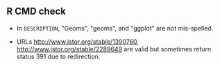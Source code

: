 ## R CMD check

* In `DESCRIPTION`, "Geoms", "geoms", and "ggplot" are not mis-spelled.

* URLs http://www.jstor.org/stable/1390760, http://www.jstor.org/stable/2289649
  are valid but sometimes return status 391 due to redirection.
